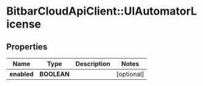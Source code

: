 # BitbarCloudApiClient::UIAutomatorLicense

## Properties
Name | Type | Description | Notes
------------ | ------------- | ------------- | -------------
**enabled** | **BOOLEAN** |  | [optional] 

